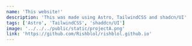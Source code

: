 ```yaml
---
name: 'This website!'
description: 'This was made using Astro, TailwindCSS and shadcn/UI'
tags: ['Astro', 'TailwindCSS', 'shaddcn/UI']
image: '../../../public/static/projectA.png'
link: 'https://github.com/Rishblol/rishblol.github.io'
---
```

